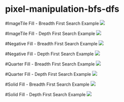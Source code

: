 # pixel-manipulation-bfs-dfs

#ImageTile Fill - Breadth First Search Example
![](https://github.com/chloevanct/pixel-manipulation-bfs-dfs/blob/main/pa2-student/images-soln/ex-bfsimagetile.gif)

#ImageTile Fill - Depth First Search Example
![](https://github.com/chloevanct/pixel-manipulation-bfs-dfs/blob/main/pa2-student/images-soln/ex-dfsimagetile.gif)

#Negative Fill - Breadth First Search Example
![](https://github.com/chloevanct/pixel-manipulation-bfs-dfs/blob/main/pa2-student/images-soln/ex-bfsnegativeborder.gif)

#Negative Fill - Depth First Search Example
![](https://github.com/chloevanct/pixel-manipulation-bfs-dfs/blob/main/pa2-student/images-soln/ex-dfsnegativeborder.gif)

#Quarter Fill - Breadth First Search Example
![](https://github.com/chloevanct/pixel-manipulation-bfs-dfs/blob/main/pa2-student/images-soln/ex-bfsquarter.gif)

#Quarter Fill - Depth First Search Example
![](https://github.com/chloevanct/pixel-manipulation-bfs-dfs/blob/main/pa2-student/images-soln/ex-dfsquarter.gif)

#Solid Fill - Breadth First Search Example
![](https://github.com/chloevanct/pixel-manipulation-bfs-dfs/blob/main/pa2-student/images-soln/ex-bfssolid.gif)

#Solid Fill - Depth First Search Example
![](https://github.com/chloevanct/pixel-manipulation-bfs-dfs/blob/main/pa2-student/images-soln/ex-bfssolid.gif)

